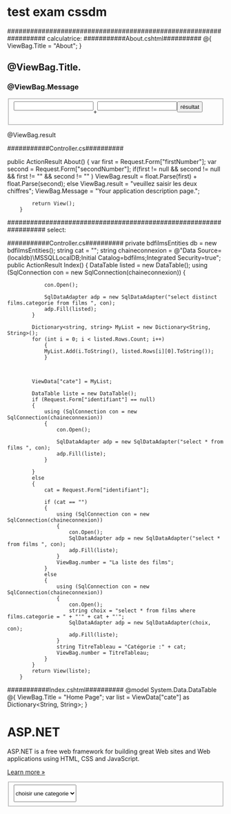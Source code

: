 # test exam cssdm
################################################################## calculatrice:
###########About.cshtml##########
@{
    ViewBag.Title = "About";
}
<h2>@ViewBag.Title.</h2>
<h3>@ViewBag.Message</h3>

<form action="/Home/About" method="post" name="calcule">
    <fieldset>
        <div style="padding-right: 0px; margin-right:0px; float:left;" ">
            <input type="number" name="firstNumber"/>
        </div>
        <div style="padding-right: 0px;margin-right: 0px;float: left;">
            <p>+</p>
        </div>
        <div style="padding-right: 0px;margin-right: 0px;float: left;" >
            <input type="number" name="secondNumber"/>
        </div>
        <div class="col-md-1" style="padding-left: 0px;margin-left: 15px;">
            <button class="btn btn-primary btn-sm" type="submit" style="height: 25px;">résultat</button>
        </div>
    </fieldset>
</form>


<p>@ViewBag.result</p>

###########Controller.cs##########

public ActionResult About()
        {
            var first = Request.Form["firstNumber"];
            var second = Request.Form["secondNumber"];
         if(first != null && second != null && first != "" && second != "" )
             ViewBag.result = float.Parse(first) + float.Parse(second);
          else
                ViewBag.result = "veuillez saisir les deux chiffres";
            ViewBag.Message = "Your application description page.";

            return View();
        }
        
        
 ################################################################## select:
 
 ###########Controller.cs##########
 private bdfilmsEntities db = new bdfilmsEntities();
        string cat = "";
        string chaineconnexion = @"Data Source=(localdb)\MSSQLLocalDB;Initial Catalog=bdfilms;Integrated Security=true";
        public ActionResult Index()
        {
            DataTable listed = new DataTable();
            using (SqlConnection con = new SqlConnection(chaineconnexion))
            {
                
                con.Open();

                SqlDataAdapter adp = new SqlDataAdapter("select distinct films.categorie from films ", con);
                adp.Fill(listed);
            }

            Dictionary<string, string> MyList = new Dictionary<String, String>();
            for (int i = 0; i < listed.Rows.Count; i++)
                {
                MyList.Add(i.ToString(), listed.Rows[i][0].ToString());
                }
            
            

            ViewData["cate"] = MyList;
            
            DataTable liste = new DataTable(); 
            if (Request.Form["identifiant"] == null)
            {
                using (SqlConnection con = new SqlConnection(chaineconnexion))
                {
                    con.Open();

                    SqlDataAdapter adp = new SqlDataAdapter("select * from films ", con);
                    adp.Fill(liste);
                }

            }
            else
            {
                cat = Request.Form["identifiant"];

                if (cat == "")
                {
                    using (SqlConnection con = new SqlConnection(chaineconnexion))
                    {
                        con.Open();
                        SqlDataAdapter adp = new SqlDataAdapter("select * from films ", con);
                        adp.Fill(liste);
                    }
                    ViewBag.number = "La liste des films";
                }
                else
                {
                    using (SqlConnection con = new SqlConnection(chaineconnexion))
                    {
                        con.Open();
                        string choix = "select * from films where films.categorie = " + "'" + cat + "'";
                        SqlDataAdapter adp = new SqlDataAdapter(choix, con);
                        adp.Fill(liste);
                    }
                    string TitreTableau = "Catégorie :" + cat;
                    ViewBag.number = TitreTableau;
                }
            }
            return View(liste);
        }
 
 ###########Index.cshtml##########
 @model System.Data.DataTable
@{
    ViewBag.Title = "Home Page";
    var list = ViewData["cate"] as Dictionary<String, String>;
}

<div class="jumbotron">
    <h1>ASP.NET</h1>
    <p class="lead">ASP.NET is a free web framework for building great Web sites and Web applications using HTML, CSS and JavaScript.</p>
    <p><a href="https://asp.net" class="btn btn-primary btn-lg">Learn more &raquo;</a></p>
</div>
<form action="/Home/Index" method="post" name="identifiant">
    <fieldset>
        <div style="padding-right: 0px; margin-right:0px;" class=" col-md-6">
            <select id="identifiant" name="identifiant" class="form-control" style="height: 40px;">
                <option>choisir une categorie</option>
                <option value="">toutes les categorie</option>
                @if (list != null)
                {
                    foreach (KeyValuePair<string, string> categorie in list)
                    {
                        <option>@categorie.Value</option>
                    }

                }


            </select>
        </div>
        <div class="col-md-1" style="padding-left: 0px;margin-left: 0px;">
            <button class="btn btn-primary btn-lg" title="Filtrer les films par catégorie" type="submit" style="height: 40px;"><i class="glyphicon glyphicon-filter"></i></button>
        </div>
    </fieldset>
</form>
<div class="row">
    <table class="table table-bordered table-striped">
        <tr>
            <th>Identifiant du film</th>
            <th>Titre du film</th>
            <th>Realisateur du film</th>
            <th>Durée du film</th>
            <th>Categorie du film</th>
            <th>Actions</th>
        </tr>
        @for (int i = 0; i < Model.Rows.Count; i++)
        {
            <tr>
                <td>@Model.Rows[i][0]</td>
                <td>@Model.Rows[i][1]</td>
                <td>@Model.Rows[i][2]</td>
                <td>@Model.Rows[i][3]</td>
                <td>@Model.Rows[i][4]</td>
                <td style="text-align:center;">
                </td>
            </tr>
        }
    </table>
</div>
